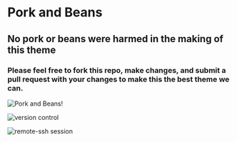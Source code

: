 # Pork and Beans

## No pork or beans were harmed in the making of this theme

### Please feel free to fork this repo, make changes, and submit a pull request with your changes to make this the best theme we can.

![Pork and Beans!](./images/pork_and_beans.png)

![version control](./images/pork_and_beans_version_control.png)

![remote-ssh session](./images/remote_ssh.png)
